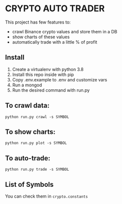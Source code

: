 # CRYPTO AUTO TRADER
This project has few features to:
- crawl Binance crypto values and store them in a DB
- show charts of these values
- automatically trade with a little % of profit

## Install
1. Create a virtualenv with python 3.8
2. Install this repo inside with pip
3. Copy .env.example to .env and customize vars
4. Run a mongod
5. Run the desired command with run.py

## To crawl data:
```
python run.py crawl -s SYMBOL
```

## To show charts:
```
python run.py plot -s SYMBOL
```

## To auto-trade:
```
python run.py trade -s SYMBOL
```

## List of Symbols
You can check them in `crypto.constants`